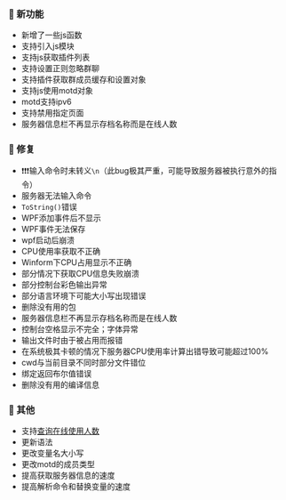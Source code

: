 
### 🚀 新功能

- 新增了一些js函数
- 支持引入js模块
- 支持js获取插件列表
- 支持设置正则忽略群聊
- 支持插件获取群成员缓存和设置对象  
- 支持js使用motd对象
- motd支持ipv6
- 支持禁用指定页面
- 服务器信息栏不再显示存档名称而是在线人数

### 🐛 修复

- ❗❗❗输入命令时未转义`\n`（此bug极其严重，可能导致服务器被执行意外的指令）
- 服务器无法输入命令
- `ToString()`错误
- WPF添加事件后不显示
- WPF事件无法保存
- wpf启动后崩溃
- CPU使用率获取不正确
- Winform下CPU占用显示不正确
- 部分情况下获取CPU信息失败崩溃
- 部分控制台彩色输出异常
- 部分语言环境下可能大小写出现错误
- 删除没有用的包
- 服务器信息栏不再显示存档名称而是在线人数
- 控制台空格显示不完全；字体异常
- 输出文件时由于被占用而报错
- 在系统极其卡顿的情况下服务器CPU使用率计算出错导致可能超过100%
- cwd与当前目录不同时部分文件错位
- 绑定返回布尔值错误
- 删除没有用的编译信息

### 🧰 其他

- 支持[查询在线使用人数](More/Online.html)
- 更新语法
- 更改变量名大小写
- 更改motd的成员类型
- 提高获取服务器信息的速度
- 提高解析命令和替换变量的速度
